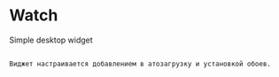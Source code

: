 # Watch
Simple desktop widget

```

Виджет настраивается добавлением в атозагрузку и установкой обоев.
```

